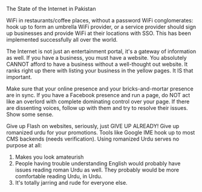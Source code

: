 The State of the Internet in Pakistan

WiFi in restaurants/coffee places, without a password
WiFi conglomerates: hook up to form an umbrella WiFi provider, or a service provider should sign up businesses and provide WiFi at their locations with SSO. This has been implemented successfully all over the world.

The Internet is not just an entertainment portal, it's a gateway of information as well. If you have a business, you must have a website. You absolutely CANNOT afford to have a business without a well-thought out website. It ranks right up there with listing your business in the yellow pages. It IS that important.

Make sure that your online presence and your bricks-and-mortar presence are in sync. If you have a Facebook presence and run a page, do NOT act like an overlord with complete dominating control over your page. If there are dissenting voices, follow up with them and try to resolve their issues. Show some sense.

Give up Flash on websites, seriously, just GIVE UP ALREADY!
Give up romanized urdu for your promotions. Tools like Google IME hook up to most CMS backends (needs verification). Using romanized Urdu serves no purpose at all:
1. Makes you look amateurish
2. People having trouble understanding English would probably have issues reading roman Urdu as well. They probably would be more comfortable reading Urdu, in Urdu.
3. It's totally jarring and rude for everyone else.


